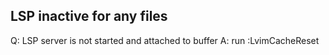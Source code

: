 ## LSP inactive for any files
Q: LSP server is not started and attached to buffer
A: run :LvimCacheReset
